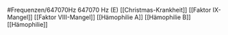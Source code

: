 #Frequenzen/647070Hz
647070 Hz (E)
[[Christmas-Krankheit]]
[[Faktor IX-Mangel]]
[[Faktor VIII-Mangel]]
[[Hämophilie A]]
[[Hämophilie B]]
[[Hämophilie]]